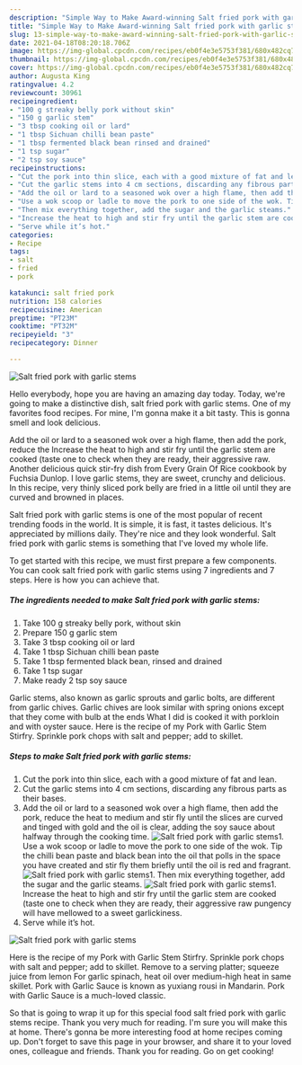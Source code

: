 ```yaml
---
description: "Simple Way to Make Award-winning Salt fried pork with garlic stems"
title: "Simple Way to Make Award-winning Salt fried pork with garlic stems"
slug: 13-simple-way-to-make-award-winning-salt-fried-pork-with-garlic-stems
date: 2021-04-18T08:20:18.706Z
image: https://img-global.cpcdn.com/recipes/eb0f4e3e5753f381/680x482cq70/salt-fried-pork-with-garlic-stems-recipe-main-photo.jpg
thumbnail: https://img-global.cpcdn.com/recipes/eb0f4e3e5753f381/680x482cq70/salt-fried-pork-with-garlic-stems-recipe-main-photo.jpg
cover: https://img-global.cpcdn.com/recipes/eb0f4e3e5753f381/680x482cq70/salt-fried-pork-with-garlic-stems-recipe-main-photo.jpg
author: Augusta King
ratingvalue: 4.2
reviewcount: 30961
recipeingredient:
- "100 g streaky belly pork without skin"
- "150 g garlic stem"
- "3 tbsp cooking oil or lard"
- "1 tbsp Sichuan chilli bean paste"
- "1 tbsp fermented black bean rinsed and drained"
- "1 tsp sugar"
- "2 tsp soy sauce"
recipeinstructions:
- "Cut the pork into thin slice, each with a good mixture of fat and lean."
- "Cut the garlic stems into 4 cm sections, discarding any fibrous parts as their bases."
- "Add the oil or lard to a seasoned wok over a high flame, then add the pork, reduce the heat to medium and stir fly until the slices are curved and tinged with gold and the oil is clear, adding the soy sauce about halfway through the cooking time."
- "Use a wok scoop or ladle to move the pork to one side of the wok. Tip the chilli bean paste and black bean into the oil that polls in the space you have created and stir fly them briefly until the oil is red and fragrant."
- "Then mix everything together, add the sugar and the garlic steams."
- "Increase the heat to high and stir fry until the garlic stem are cooked (taste one to check when they are ready, their aggressive raw pungency will have mellowed to a sweet garlickiness."
- "Serve while it’s hot."
categories:
- Recipe
tags:
- salt
- fried
- pork

katakunci: salt fried pork 
nutrition: 158 calories
recipecuisine: American
preptime: "PT23M"
cooktime: "PT32M"
recipeyield: "3"
recipecategory: Dinner

---
```



![Salt fried pork with garlic stems](https://img-global.cpcdn.com/recipes/eb0f4e3e5753f381/680x482cq70/salt-fried-pork-with-garlic-stems-recipe-main-photo.jpg)

Hello everybody, hope you are having an amazing day today. Today, we're going to make a distinctive dish, salt fried pork with garlic stems. One of my favorites food recipes. For mine, I'm gonna make it a bit tasty. This is gonna smell and look delicious.

Add the oil or lard to a seasoned wok over a high flame, then add the pork, reduce the Increase the heat to high and stir fry until the garlic stem are cooked (taste one to check when they are ready, their aggressive raw. Another delicious quick stir-fry dish from Every Grain Of Rice cookbook by Fuchsia Dunlop. I love garlic stems, they are sweet, crunchy and delicious. In this recipe, very thinly sliced pork belly are fried in a little oil until they are curved and browned in places.

Salt fried pork with garlic stems is one of the most popular of recent trending foods in the world. It is simple, it is fast, it tastes delicious. It's appreciated by millions daily. They're nice and they look wonderful. Salt fried pork with garlic stems is something that I've loved my whole life.


To get started with this recipe, we must first prepare a few components. You can cook salt fried pork with garlic stems using 7 ingredients and 7 steps. Here is how you can achieve that.

<!--inarticleads1-->

##### The ingredients needed to make Salt fried pork with garlic stems:

1. Take 100 g streaky belly pork, without skin
1. Prepare 150 g garlic stem
1. Take 3 tbsp cooking oil or lard
1. Take 1 tbsp Sichuan chilli bean paste
1. Take 1 tbsp fermented black bean, rinsed and drained
1. Take 1 tsp sugar
1. Make ready 2 tsp soy sauce


Garlic stems, also known as garlic sprouts and garlic bolts, are different from garlic chives. Garlic chives are look similar with spring onions except that they come with bulb at the ends What I did is cooked it with porkloin and with oyster sauce. Here is the recipe of my Pork with Garlic Stem Stirfry. Sprinkle pork chops with salt and pepper; add to skillet. 

<!--inarticleads2-->

##### Steps to make Salt fried pork with garlic stems:

1. Cut the pork into thin slice, each with a good mixture of fat and lean.
1. Cut the garlic stems into 4 cm sections, discarding any fibrous parts as their bases.
1. Add the oil or lard to a seasoned wok over a high flame, then add the pork, reduce the heat to medium and stir fly until the slices are curved and tinged with gold and the oil is clear, adding the soy sauce about halfway through the cooking time.
<img src="//assets-global.cpcdn.com/assets/icons/button_play-2c75c40dde080a61004c1f40b05d8f140eaff45d7e9e6481dc71c63d2e7c4909.png" alt="Salt fried pork with garlic stems">1. Use a wok scoop or ladle to move the pork to one side of the wok. Tip the chilli bean paste and black bean into the oil that polls in the space you have created and stir fly them briefly until the oil is red and fragrant.
<img src="//assets-global.cpcdn.com/assets/icons/button_play-2c75c40dde080a61004c1f40b05d8f140eaff45d7e9e6481dc71c63d2e7c4909.png" alt="Salt fried pork with garlic stems">1. Then mix everything together, add the sugar and the garlic steams.
<img src="//assets-global.cpcdn.com/assets/icons/button_play-2c75c40dde080a61004c1f40b05d8f140eaff45d7e9e6481dc71c63d2e7c4909.png" alt="Salt fried pork with garlic stems">1. Increase the heat to high and stir fry until the garlic stem are cooked (taste one to check when they are ready, their aggressive raw pungency will have mellowed to a sweet garlickiness.
1. Serve while it’s hot.
<img src="//assets-global.cpcdn.com/assets/icons/button_play-2c75c40dde080a61004c1f40b05d8f140eaff45d7e9e6481dc71c63d2e7c4909.png" alt="Salt fried pork with garlic stems">

Here is the recipe of my Pork with Garlic Stem Stirfry. Sprinkle pork chops with salt and pepper; add to skillet. Remove to a serving platter; squeeze juice from lemon For garlic spinach, heat oil over medium-high heat in same skillet. Pork with Garlic Sauce is known as yuxiang rousi in Mandarin. Pork with Garlic Sauce is a much-loved classic. 

So that is going to wrap it up for this special food salt fried pork with garlic stems recipe. Thank you very much for reading. I'm sure you will make this at home. There's gonna be more interesting food at home recipes coming up. Don't forget to save this page in your browser, and share it to your loved ones, colleague and friends. Thank you for reading. Go on get cooking!
